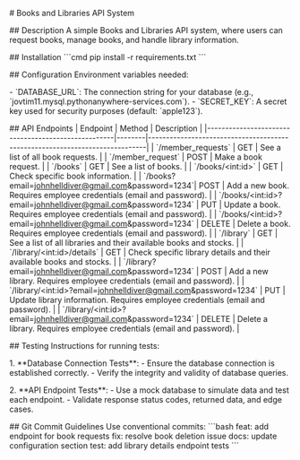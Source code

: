 \# Books and Libraries API System

\## Description A simple Books and Libraries API system, where users can
request books, manage books, and handle library information.

\## Installation \`\`\`cmd pip install -r requirements.txt \`\`\`

\## Configuration Environment variables needed:

\- \`DATABASE_URL\`: The connection string for your database (e.g.,
\`jovtim11.mysql.pythonanywhere-services.com\`). -
\`SECRET_KEY\`: A secret key used for security purposes (default:
\`apple123\`).

\## API Endpoints \| Endpoint \| Method \| Description \|
\|\-\-\-\-\-\-\-\-\-\-\-\-\-\-\-\-\-\-\-\-\-\-\-\-\-\-\-\-\-\-\-\-\-\-\-\-\-\-\-\-\-\-\-\-\-\-\-\-\-\-\--\|\-\-\-\-\-\-\--\|\-\-\-\-\-\-\-\-\-\-\-\-\-\-\-\-\-\-\-\-\-\-\-\-\-\-\-\-\-\-\-\-\-\-\-\-\-\-\-\-\-\-\-\-\-\-\-\-\-\-\-\-\-\-\-\-\-\-\-\-\-\-\-\-\-\-\-\-\-\-\-\-\-\-\-\--\|
\| \`/member_requests\` \| GET \| See a list of all book requests. \| \|
\`/member_request\` \| POST \| Make a book request. \| \| \`/books\` \|
GET \| See a list of books. \| \| \`/books/\<int:id\>\` \| GET \| Check
specific book information. \| \|
\`/books?email=johnhelldiver@gmail.com&password=1234\`\| POST \| Add a
new book. Requires employee credentials (email and password). \| \|
\`/books/\<int:id\>?email=johnhelldiver@gmail.com&password=1234\` \| PUT
\| Update a book. Requires employee credentials (email and password). \|
\| \`/books/\<int:id\>?email=johnhelldiver@gmail.com&password=1234\` \|
DELETE \| Delete a book. Requires employee credentials (email and
password). \| \| \`/library\` \| GET \| See a list of all libraries and
their available books and stocks. \| \| \`/library/\<int:id\>/details\`
\| GET \| Check specific library details and their available books and
stocks. \| \| \`/library?email=johnhelldiver@gmail.com&password=1234\`
\| POST \| Add a new library. Requires employee credentials (email and
password). \| \|
\`/library/\<int:id\>?email=johnhelldiver@gmail.com&password=1234\` \|
PUT \| Update library information. Requires employee credentials (email
and password). \| \|
\`/library/\<int:id\>?email=johnhelldiver@gmail.com&password=1234\` \|
DELETE \| Delete a library. Requires employee credentials (email and
password). \|

\## Testing Instructions for running tests:

1\. \*\*Database Connection Tests\*\*:  - Ensure the database connection
is established correctly.  - Verify the integrity and validity of
database queries.

2\. \*\*API Endpoint Tests\*\*:  - Use a mock database to simulate data
and test each endpoint.  - Validate response status codes, returned
data, and edge cases.

\## Git Commit Guidelines Use conventional commits: \`\`\`bash feat: add
endpoint for book requests fix: resolve book deletion issue docs: update
configuration section test: add library details endpoint tests \`\`\`

